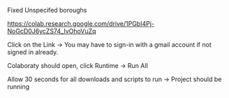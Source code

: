 Fixed Unspecifed boroughs

https://colab.research.google.com/drive/1PGbI4Pj-NoGcD0J6ycZS74_IvOhoVuZq

Click on the Link -> You may have to sign-in with a gmail account if not signed in already.

Colaboraty should open, click Runtime -> Run All

Allow 30 seconds for all downloads and scripts to run -> Project should be running
